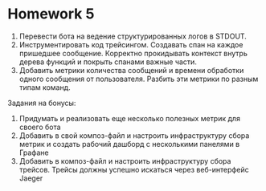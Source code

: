 # Homework 5



1. Перевести бота на ведение структурированных логов в STDOUT.
2. Инструментировать код трейсингом. Создавать спан на каждое пришедшее сообщение. Корректно прокидывать контекст внутрь дерева функций и покрыть спанами важные части.
3. Добавить метрики количества сообщений и времени обработки одного сообщения от пользователя. Разбить эти метрики по разным типам команд.

Задания на бонусы:
1. Придумать и реализовать еще несколько полезных метрик для своего бота
2. Добавить в свой композ-файл и настроить инфраструктуру сбора метрик и создать рабочий дашборд с несколькими панелями в Графане
3. Добавить в композ-файл и настроить инфраструктуру сбора трейсов. Трейсы должны успешно искаться через веб-интерфейс Jaeger
